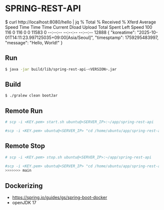 # SPRING-REST-API

$ curl http://localhost:8080/hello | jq
  % Total    % Received % Xferd  Average Speed   Time    Time     Time  Current
                                 Dload  Upload   Total   Spent    Left  Speed
100   116    0   116    0     0  11583      0 --:--:-- --:--:-- --:--:-- 12888
{
  "koreatime": "2025-10-01T14:11:23.997125035+09:00[Asia/Seoul]",
  "timesptamp": 1759295483997,
  "message": "Hello, World!"
}

## Run
```bash
$ java -jar build/lib/spring-rest-api-<VERSION>.jar
```

## Build
```bash
$ ./gralew clean bootJar
```

## Remote Run
```bash
# scp -i <KEY.pem> start.sh ubuntu@<SERVER_IP>:~/app/spring-rest-api

#scp -i <KEY.pem> ubuntu@<SERVER_IP> "cd /home/ubuntu/app/spring-rest-api;pwd;./start.sh:"
```

## Remote Stop
```bash
# scp -i <KEY.pem> stop.sh ubuntu@<SERVER_IP>:~/app/spring-rest-api

#scp -i <KEY.pem> ubuntu@<SERVER_IP> "cd /home/ubuntu/app/spring-rest-api;pwd;./stop.sh:"
>>>>>>> main
```

## Dockerizing
- https://spring.io/guides/gs/spring-boot-docker
- openJDK 17

